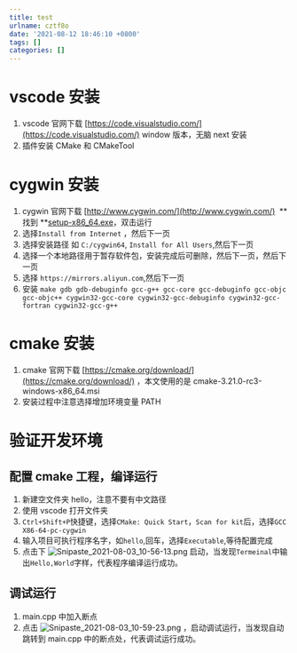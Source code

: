 ```yaml
---
title: test
urlname: cztf8o
date: '2021-08-12 18:46:10 +0800'
tags: []
categories: []
---
```


# vscode 安装

1. vscode 官网下载 [https://code.visualstudio.com/](https://code.visualstudio.com/) window 版本，无脑 next 安装
1. 插件安装 CMake 和 CMakeTool

# cygwin 安装

1. cygwin 官网下载 [http://www.cygwin.com/](http://www.cygwin.com/)  ** 找到 **[setup-x86_64.exe](http://www.cygwin.com/setup-x86_64.exe)，双击运行
1. 选择`Install from Internet` ，然后下一页
1. 选择安装路径 如 `C:/cygwin64`, `Install for All Users`,然后下一页
1. 选择一个本地路径用于暂存软件包，安装完成后可删除，然后下一页，然后下一页
1. 选择 `https://mirrors.aliyun.com`,然后下一页
1. 安装 `make gdb gdb-debuginfo gcc-g++ gcc-core gcc-debuginfo gcc-objc gcc-objc++ cygwin32-gcc-core cygwin32-gcc-debuginfo cygwin32-gcc-fortran cygwin32-gcc-g++`

# cmake 安装

1. cmake 官网下载 [https://cmake.org/download/](https://cmake.org/download/) ，本文使用的是 cmake-3.21.0-rc3-windows-x86_64.msi
1. 安装过程中注意选择增加环境变量 PATH

# 验证开发环境

## 配置 cmake 工程，编译运行

1. 新建空文件夹 hello，注意不要有中文路径
1. 使用 vscode 打开文件夹
1. `Ctrl+Shift+P`快捷键，选择`CMake: Quick Start`，`Scan for kit`后，选择`GCC X86-64-pc-cygwin`
1. 输入项目可执行程序名字，如`hello`,回车，选择`Executable`,等待配置完成
1. 点击下 ![Snipaste_2021-08-03_10-56-13.png](https://cdn.nlark.com/yuque/0/2021/png/22199619/1627959683165-b6cfe111-6006-4de6-a5c8-be8d2e0113fd.png#clientId=udd6e48a3-5caf-4&from=drop&id=u99834e2d&margin=%5Bobject%20Object%5D&name=Snipaste_2021-08-03_10-56-13.png&originHeight=19&originWidth=18&originalType=binary∶=1&size=332&status=done&style=none&taskId=ueb76c59c-d5ed-48d8-a479-c15dac61875#id=vt5YI&originHeight=19&originWidth=18&originalType=binary∶=1&status=done&style=none) 启动，当发现`Termeinal`中输出`Hello,World`字样，代表程序编译运行成功。

## 调试运行

1. main.cpp 中加入断点
1. 点击 ![Snipaste_2021-08-03_10-59-23.png](https://cdn.nlark.com/yuque/0/2021/png/22199619/1627959573974-194654d4-1799-4442-bbc3-82108c5c50a2.png#clientId=udd6e48a3-5caf-4&from=drop&id=u27432d33&margin=%5Bobject%20Object%5D&name=Snipaste_2021-08-03_10-59-23.png&originHeight=21&originWidth=24&originalType=binary∶=1&size=585&status=done&style=none&taskId=ubae88a9c-5fed-40ce-a6ad-5c4a4db3318#id=JLkVQ&originHeight=21&originWidth=24&originalType=binary∶=1&status=done&style=none) ，启动调试运行，当发现自动跳转到 main.cpp 中的断点处，代表调试运行成功。

​
